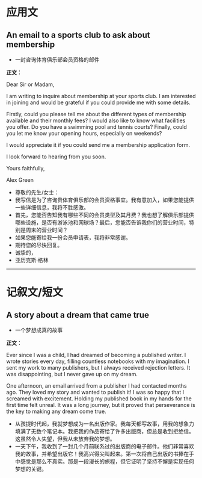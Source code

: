 # 应用文

## An email to a sports club to ask about membership
- 一封咨询体育俱乐部会员资格的邮件

**正文**：

Dear Sir or Madam,

I am writing to inquire about membership at your sports club. I am interested in joining and would be grateful if you could provide me with some details.

Firstly, could you please tell me about the different types of membership available and their monthly fees? I would also like to know what facilities you offer. Do you have a swimming pool and tennis courts? Finally, could you let me know your opening hours, especially on weekends?

I would appreciate it if you could send me a membership application form.

I look forward to hearing from you soon.

Yours faithfully,

Alex Green

- 尊敬的先生/女士：
- 我写信是为了咨询贵体育俱乐部的会员资格事宜。我有意加入，如果您能提供一些详细信息，我将不胜感激。
- 首先，您能否告知我有哪些不同的会员类型及其月费？我也想了解俱乐部提供哪些设施，是否有游泳池和网球场？最后，您能否告诉我你们的营业时间，特别是周末的营业时间？
- 如果您能寄给我一份会员申请表，我将非常感谢。
- 期待您的尽快回复。
- 诚挚的，
- 亚历克斯·格林

---

# 记叙文/短文

## A story about a dream that came true
- 一个梦想成真的故事

**正文**：

Ever since I was a child, I had dreamed of becoming a published writer. I wrote stories every day, filling countless notebooks with my imagination. I sent my work to many publishers, but I always received rejection letters. It was disappointing, but I never gave up on my dream.

One afternoon, an email arrived from a publisher I had contacted months ago. They loved my story and wanted to publish it! I was so happy that I screamed with excitement. Holding my published book in my hands for the first time felt unreal. It was a long journey, but it proved that perseverance is the key to making any dream come true.

- 从孩提时代起，我就梦想成为一名出版作家。我每天都写故事，用我的想象力填满了无数个笔记本。我把我的作品寄给了许多出版商，但总是收到拒绝信。这虽然令人失望，但我从未放弃我的梦想。
- 一天下午，我收到了一封几个月前联系过的出版商的电子邮件。他们非常喜欢我的故事，并希望出版它！我高兴得尖叫起来。第一次将自己出版的书捧在手中感觉是那么不真实。那是一段漫长的旅程，但它证明了坚持不懈是实现任何梦想的关键。
